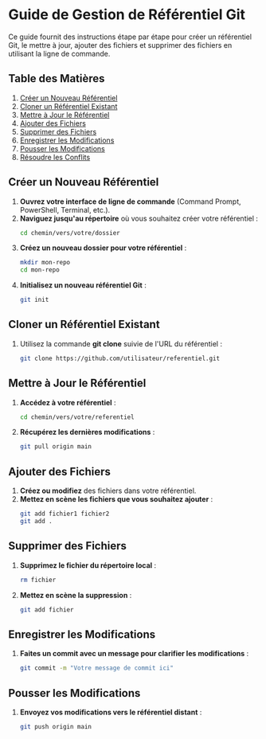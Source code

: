 # Guide de Gestion de Référentiel Git

Ce guide fournit des instructions étape par étape pour créer un référentiel Git, le mettre à jour, ajouter des fichiers et supprimer des fichiers en utilisant la ligne de commande.

## Table des Matières
1. [Créer un Nouveau Référentiel](#créer-un-nouveau-référentiel)
2. [Cloner un Référentiel Existant](#cloner-un-référentiel-existant)
3. [Mettre à Jour le Référentiel](#mettre-à-jour-le-référentiel)
4. [Ajouter des Fichiers](#ajouter-des-fichiers)
5. [Supprimer des Fichiers](#supprimer-des-fichiers)
6. [Enregistrer les Modifications](#enregistrer-les-modifications)
7. [Pousser les Modifications](#pousser-les-modifications)
8. [Résoudre les Conflits](#résoudre-les-conflits)

## Créer un Nouveau Référentiel

1. **Ouvrez votre interface de ligne de commande** (Command Prompt, PowerShell, Terminal, etc.).
2. **Naviguez jusqu'au répertoire** où vous souhaitez créer votre référentiel :
   ```bash
   cd chemin/vers/votre/dossier
   ```
3. **Créez un nouveau dossier pour votre référentiel** :
   ```bash
   mkdir mon-repo
   cd mon-repo
   ```
4. **Initialisez un nouveau référentiel Git** :
   ```bash
   git init
   ```

## Cloner un Référentiel Existant

1. Utilisez la commande **git clone** suivie de l'URL du référentiel :
   ```bash
   git clone https://github.com/utilisateur/referentiel.git
   ```

## Mettre à Jour le Référentiel

1. **Accédez à votre référentiel** :
   ```bash
   cd chemin/vers/votre/referentiel
   ```
2. **Récupérez les dernières modifications** :
   ```bash
   git pull origin main
   ```

## Ajouter des Fichiers

1. **Créez ou modifiez** des fichiers dans votre référentiel.
2. **Mettez en scène les fichiers que vous souhaitez ajouter** :
   ```bash
   git add fichier1 fichier2
   git add .
   ```

## Supprimer des Fichiers

1. **Supprimez le fichier du répertoire local** :
   ```bash
   rm fichier
   ```
2. **Mettez en scène la suppression** :
   ```bash
   git add fichier
   ```

## Enregistrer les Modifications

1. **Faites un commit avec un message pour clarifier les modifications** :
   ```bash
   git commit -m "Votre message de commit ici"
   ```

## Pousser les Modifications

1. **Envoyez vos modifications vers le référentiel distant** :
   ```bash
   git push origin main
   